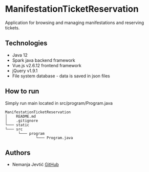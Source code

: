# ManifestationTicketReservation
Application for browsing and managing manifestations and reserving tickets.

## Technologies
* Java 12
* Spark java backend framework
* Vue.js v2.6.12 frontend framework
* jQuery v1.9.1
* File system database - data is saved in json files

## How to run
Simply run main located in src/program/Program.java
```
ManifestationTicketReservation
│    README.md
│    .gitignore
└─── static
└─── src
      └─── program
              └─── Program.java
```


## Authors
* Nemanja Jevtić [GitHub](https://github.com/njevtic22)

